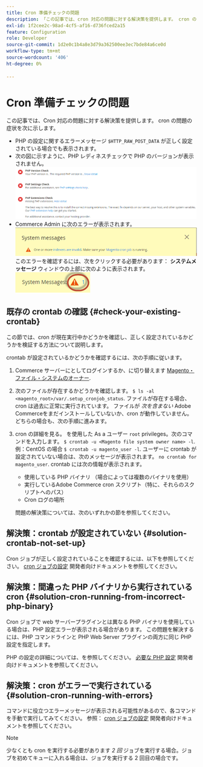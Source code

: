 ```yaml
---
title: Cron 準備チェックの問題
description: 「この記事では、cron 対応の問題に対する解決策を提供します。 cron の問題の症状を次に示します。」
exl-id: 1f2cee2c-98ad-4cf5-af16-d736fced2a15
feature: Configuration
role: Developer
source-git-commit: 1d2e0c1b4a8e3d79a362500ee3ec7bde84a6ce0d
workflow-type: tm+mt
source-wordcount: '406'
ht-degree: 0%

---
```


# Cron 準備チェックの問題

この記事では、Cron 対応の問題に対する解決策を提供します。 cron の問題の症状を次に示します。

* PHP の設定に関するエラーメッセージ `$HTTP_RAW_POST_DATA` が正しく設定されている場合でも表示されます。
* 次の図に示すように、PHP レディネスチェックで PHP のバージョンが表示されません。
  ![upgr-tshoot-no-cron.png](assets/upgr-tshoot-no-cron.png)
* Commerce Admin に次のエラーが表示されます。
  ![compman-cron-not-running.png](assets/compman-cron-not-running.png)
このエラーを確認するには、次をクリックする必要があります： **システムメッセージ** ウィンドウの上部に次のように表示されます。
  ![compman_sys-messages.png](assets/compman_sys-messages.png)

## 既存の crontab の確認 {#check-your-existing-crontab}

この節では、cron が現在実行中かどうかを確認し、正しく設定されているかどうかを検証する方法について説明します。

crontab が設定されているかどうかを確認するには、次の手順に従います。

1. Commerce サーバーにとしてログインするか、に切り替えます [Magento・ファイル・システムのオーナー](https://devdocs.magento.com/guides/v2.3/install-gde/prereq/file-sys-perms-over.html).
1. 次のファイルが存在するかどうかを確認します。 `$ ls -al <magento_root>/var/.setup_cronjob_status`. ファイルが存在する場合、cron は過去に正常に実行されています。 ファイルが *次を含まない* Adobe Commerceをまだインストールしていないか、cron が動作していません。 どちらの場合も、次の手順に進みます。
1. cron の詳細を見る。 を使用した As a ユーザー `root` privileges。次のコマンドを入力します。 `$ crontab -u <Magento file system owner name> -l`. 例：CentOS の場合 `$ crontab -u magento_user -l`. ユーザーに crontab が設定されていない場合は、次のメッセージが表示されます。    `no crontab for magento_user`. crontab には次の情報が表示されます。
   * 使用している PHP バイナリ （場合によっては複数のバイナリを使用）
   * 実行しているAdobe Commerce cron スクリプト（特に、それらのスクリプトへのパス）
   * Cron ログの場所

   問題の解決策については、次のいずれかの節を参照してください。

## 解決策：crontab が設定されていない {#solution-crontab-not-set-up}

Cron ジョブが正しく設定されていることを確認するには、以下を参照してください。 [cron ジョブの設定](https://devdocs.magento.com/guides/v2.3/install-gde/install/post-install-config.html#post-install-cron) 開発者向けドキュメントを参照してください。

## 解決策：間違った PHP バイナリから実行されている cron {#solution-cron-running-from-incorrect-php-binary}

Cron ジョブで web サーバープラグインとは異なる PHP バイナリを使用している場合は、PHP 設定エラーが表示される場合があります。 この問題を解決するには、PHP コマンドラインと PHP Web Server プラグインの両方に同じ PHP 設定を指定します。

PHP の設定の詳細については、を参照してください。 [必要な PHP 設定](https://devdocs.magento.com/guides/v2.3/install-gde/prereq/php-settings.html) 開発者向けドキュメントを参照してください。

## 解決策：cron がエラーで実行されている {#solution-cron-running-with-errors}

コマンドに役立つエラーメッセージが表示される可能性があるので、各コマンドを手動で実行してみてください。 参照： [cron ジョブの設定](https://devdocs.magento.com/guides/v2.3/install-gde/install/post-install-config.html#post-install-cron) 開発者向けドキュメントを参照してください。

>[!NOTE]
>
>少なくとも cron を実行する必要があります *2 回* ジョブを実行する場合。ジョブを初めてキューに入れる場合は、ジョブを実行する 2 回目の場合です。
